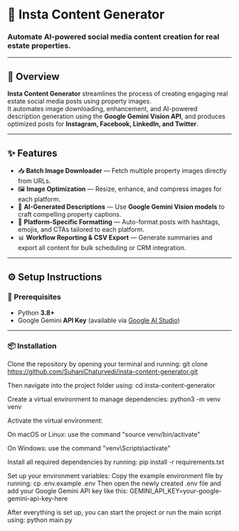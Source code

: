 # 🏡 Insta Content Generator

### Automate AI-powered social media content creation for real estate properties.

---

## 🚀 Overview
**Insta Content Generator** streamlines the process of creating engaging real estate social media posts using property images.  
It automates image downloading, enhancement, and AI-powered description generation using the **Google Gemini Vision API**, and produces optimized posts for **Instagram, Facebook, LinkedIn, and Twitter**.

---

## ✨ Features
- 📥 **Batch Image Downloader** — Fetch multiple property images directly from URLs.  
- 🖼️ **Image Optimization** — Resize, enhance, and compress images for each platform.  
- 🤖 **AI-Generated Descriptions** — Use **Google Gemini Vision models** to craft compelling property captions.  
- 📱 **Platform-Specific Formatting** — Auto-format posts with hashtags, emojis, and CTAs tailored to each platform.  
- 📊 **Workflow Reporting & CSV Export** — Generate summaries and export all content for bulk scheduling or CRM integration.

---

## ⚙️ Setup Instructions

### 🧩 Prerequisites
- Python **3.8+**
- Google Gemini **API Key** (available via [Google AI Studio](https://aistudio.google.com/))

---

### 📦 Installation
Clone the repository by opening your terminal and running:
git clone https://github.com/SuhaniChaturvedi/insta-content-generator.git

Then navigate into the project folder using:
cd insta-content-generator

Create a virtual environment to manage dependencies:
python3 -m venv venv

Activate the virtual environment:

On macOS or Linux: use the command "source venv/bin/activate"

On Windows: use the command "venv\Scripts\activate"

Install all required dependencies by running:
pip install -r requirements.txt

Set up your environment variables:
Copy the example environment file by running:
cp .env.example .env
Then open the newly created .env file and add your Google Gemini API key like this:
GEMINI_API_KEY=your-google-gemini-api-key-here

After everything is set up, you can start the project or run the main script using:
python main.py
